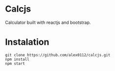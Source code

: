 # Calcjs
Calculator built with reactjs and bootstrap.

# Instalation
```
git clone https://github.com/alex0112/calcjs.git
npm install
npm start
```
